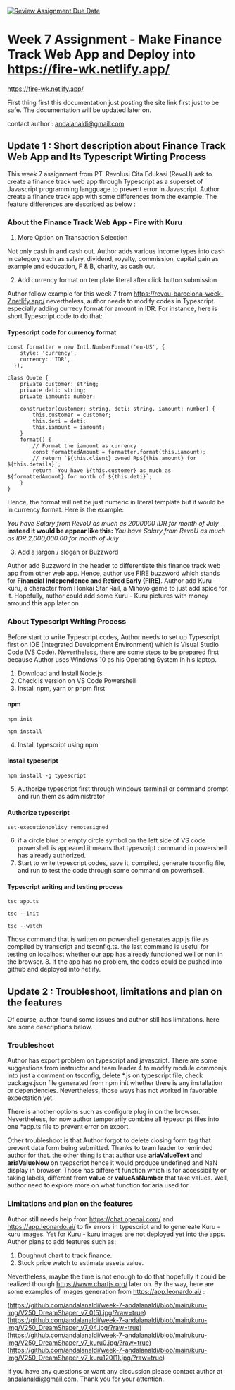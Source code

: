 [![Review Assignment Due Date](https://classroom.github.com/assets/deadline-readme-button-24ddc0f5d75046c5622901739e7c5dd533143b0c8e959d652212380cedb1ea36.svg)](https://classroom.github.com/a/jmQFTmFT)

# Week 7 Assignment - Make Finance Track Web App and Deploy into https://fire-wk.netlify.app/

https://fire-wk.netlify.app/

First thing first this documentation just posting the site link first just to be safe. The documentation will be updated later on.

contact author : andalanaldi@gmail.com

## Update 1 : Short description about Finance Track Web App and Its Typescript Wirting Process

This week 7 assignment from PT. Revolusi Cita Edukasi (RevoU) ask to create a finance track web app through Typescript as a superset of Javascript programming langguage to prevent error in Javascript. Author create a finance track app with some differences from the example. The feature differences are described as below :

### About the Finance Track Web App - Fire with Kuru

1. More Option on Transaction Selection

Not only cash in and cash out. Author adds various income types into cash in category such as salary, dividend, royalty, commission, capital gain as example and education, F & B, charity, as cash out.

2. Add currency format on template literal after click button submission

Author follow example for this week 7 from https://revou-barcelona-week-7.netlify.app/ nevertheless, author needs to modify codes in Typescript. especially adding currecy format for amount in IDR. For instance, here is short Typescript code to do that:
#### Typescript code for currency format
```
const formatter = new Intl.NumberFormat('en-US', {
    style: 'currency',
    currency: 'IDR',
  });

class Quote {
    private customer: string;
    private deti: string;
    private iamount: number;

    constructor(customer: string, deti: string, iamount: number) {
        this.customer = customer;
        this.deti = deti;
        this.iamount = iamount;
    }
    format() {
        // Format the iamount as currency
        const formattedAmount = formatter.format(this.iamount);
        // return `${this.client} owned Rp${this.amount} for ${this.details}`;
        return `You have ${this.customer} as much as ${formattedAmount} for month of ${this.deti}`;
    }
}
```
Hence, the format will net be just numeric in literal template but it would be in currency format. Here is the example:

_You have Salary from RevoU as much as 2000000 IDR for month of July_
**instead it would be appear like this:**
_You have Salary from RevoU as much as IDR 2,000,000.00 for month of July_

3. Add a jargon / slogan or Buzzword

Author add Buzzword in the header to differentiate this finance track web app from other web app. Hence, author use FIRE buzzword which stands for **Financial Independence and Retired Early (FIRE)**. Author add Kuru - kuru, a character from Honkai Star Rail, a Mihoyo game to just add spice for it. Hopefully, author could add some Kuru - Kuru pictures with money arround this app later on.

### About Typescript Writing Process

Before start to write Typescript codes, Author needs to set up Typescript first on IDE (Integrated Development Environment) which is Visual Studio Code (VS Code). Nevertheless, there are some steps to be prepared first because Author uses Windows 10 as his Operating System in his laptop.

1. Download and Install Node.js
2. Check is version on VS Code Powershell
3. Install npm, yarn or pnpm first
#### npm
```
npm init

npm install
```
4. Install typescript using npm
#### Install typescript
```
npm install -g typescript
```
5. Authorize typescript first through windows terminal or command prompt and run them as administrator
#### Authorize typescript
```
set-executionpolicy remotesigned
```
6. if a circle blue or empty circle symbol on the left side of VS code powershell is appeared it means that typescript command in powershell has already authorized.
7. Start to write typescript codes, save it, compiled, generate tsconfig file, and run to test the code through some command on powerhsell.
#### Typescript writing and testing process
```
tsc app.ts

tsc --init

tsc --watch
```
Those command that is written on powershell generates app.js file as compiled by transcript and tsconfig.ts. the last command is useful for testing on localhost whether our app has already functioned well or non in the browser.
8. If the app has no problem, the codes could be pushed into github and deployed into netlify.

## Update 2 : Troubleshoot, limitations and plan on the features

Of course, author found some issues and author still has limitations. here are some descriptions below.

### Troubleshoot

Author has export problem on typescript and javascript. There are some suggestions from instructor and team leader 4 to modify module commonjs into just a comment on tsconfig, delete *.js on typescript file, check package.json file generated from npm init whether there is any installation or dependencies. Nevertheless, those ways has not worked in favorable expectation yet.

There is another options such as configure plug in on the browser. Nevertheless, for now author temporarily combine all typescript files into one *app.ts file to prevent error on export.

Other troubleshoot is that Author forgot to delete closing form tag </form> that prevent data form being submitted. Thanks to team leader to reminded author for that. the other thing is that author use **ariaValueText** and **ariaValueNow** on tyepscript hence it would produce undefined and NaN display in browser. Those has different function which is for accessibility or taking labels, different from **value** or **valueAsNumber** that take values. Well, author need to explore more on what function for aria used for.

### Limitations and plan on the features

Author still needs help from https://chat.openai.com/ and https://app.leonardo.ai/ to fix errors in typescript and to genereate Kuru - kuru images. Yet for Kuru - kuru images are not deployed yet into the apps. Author plans to add features such as:

1. Doughnut chart to track finance.
2. Stock price watch to estimate assets value.

Nevertheless, maybe the time is not enough to do that hopefully it could be realized thourgh https://www.chartjs.org/ later on. By the way, here are some examples of images generation from https://app.leonardo.ai/ :

(https://github.com/andalanaldi/week-7-andalanaldi/blob/main/kuru-img/V250_DreamShaper_v7_0(5).jpg/?raw=true)
(https://github.com/andalanaldi/week-7-andalanaldi/blob/main/kuru-img/V250_DreamShaper_v7_04.jpg/?raw=true)
(https://github.com/andalanaldi/week-7-andalanaldi/blob/main/kuru-img/V250_DreamShaper_v7_kuru0.jpg/?raw=true)
(https://github.com/andalanaldi/week-7-andalanaldi/blob/main/kuru-img/V250_DreamShaper_v7_kuru120(1).jpg/?raw=true)

If you have any questions or want any discussion please contact author at andalanaldi@gmail.com. Thank you for your attention.

